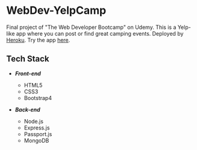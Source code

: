 # WebDev-YelpCamp
Final project of "The Web Developer Bootcamp" on Udemy. This is a Yelp-like app where you can post or find great camping events. Deployed by [Heroku](https://www.heroku.com/
). Try the app [here](https://yelpcampkeith.herokuapp.com/).

## Tech Stack
* ***Front-end***
   
  + HTML5
  + CSS3
  + Bootstrap4
   
* ***Back-end***
   
  + Node.js
  + Express.js
  + Passport.js
  + MongoDB
